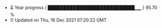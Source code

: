 - ⏳ Year progress { ████████████████████████████▁▁ } 95.70 %
- ⏰ Updated on Thu, 16 Dec 2021 07:20:22 GMT

